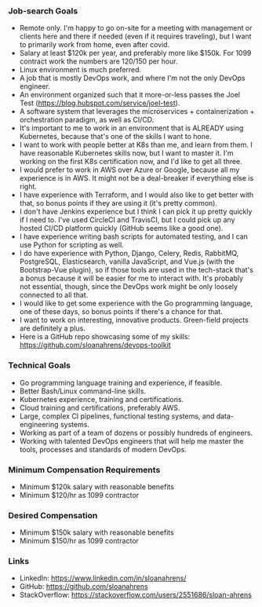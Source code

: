 ### Job-search Goals
- Remote only. I'm happy to go on-site for a meeting with management or clients here and there if needed (even if it requires traveling), but I want to primarily work from home, even after covid.
- Salary at least $120k per year, and preferably more like $150k. For 1099 contract work the numbers are $120/$150 per hour.
- Linux environment is much preferred.
- A job that is mostly DevOps work, and where I'm not the only DevOps engineer.
- An environment organized such that it more-or-less passes the Joel Test (https://blog.hubspot.com/service/joel-test).
- A software system that leverages the microservices + containerization + orchestration paradigm, as well as CI/CD.
- It's important to me to work in an environment that is ALREADY using Kubernetes, because that's one of the skills I want to hone.
- I want to work with people better at K8s than me, and learn from them. I have reasonable Kubernetes skills now, but I want to master it. I'm working on the first K8s certification now, and I'd like to get all three.
- I would prefer to work in AWS over Azure or Google, because all my experience is in AWS. It might not be a deal-breaker if everything else is right.
- I have experience with Terraform, and I would also like to get better with that, so bonus points if they are using it (it's pretty common).
- I don't have Jenkins experience but I think I can pick it up pretty quickly if I need to. I've used CircleCI and TravisCI, but I could pick up any hosted CI/CD platform quickly (GitHub seems like a good one).
- I have experience writing bash scripts for automated testing, and I can use Python for scripting as well.
- I do have experience with Python, Django, Celery, Redis, RabbitMQ, PostgreSQL, Elasticsearch, vanilla JavaScript, and Vue.js (with the Bootstrap-Vue plugin), so if those tools are used in the tech-stack that's a bonus because it will be easier for me to interact with. It's probably not essential, though, since the DevOps work might be only loosely connected to all that.
- I would like to get some experience with the Go programming language, one of these days, so bonus points if there's a chance for that.
- I want to work on interesting, innovative products. Green-field projects are definitely a plus.
- Here is a GitHub repo showcasing some of my skills: https://github.com/sloanahrens/devops-toolkit

### Technical Goals
- Go programming language training and experience, if feasible.
- Better Bash/Linux command-line skills.
- Kubernetes experience, training and certifications.
- Cloud training and certifications, preferably AWS.
- Large, complex CI pipelines, functional testing systems, and data-engineering systems.
- Working as part of a team of dozens or possibly hundreds of engineers.
- Working with talented DevOps engineers that will help me master the tools, processes and standards of modern DevOps.

### Minimum Compensation Requirements
- Minimum $120k salary with reasonable benefits
- Minimum $120/hr as 1099 contractor

### Desired Compensation
- Minimum $150k salary with reasonable benefits
- Minimum $150/hr as 1099 contractor

### Links
- LinkedIn: https://www.linkedin.com/in/sloanahrens/
- GitHub: https://github.com/sloanahrens
- StackOverflow: https://stackoverflow.com/users/2551686/sloan-ahrens